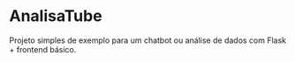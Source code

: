 # AnalisaTube

Projeto simples de exemplo para um chatbot ou análise de dados com Flask + frontend básico.